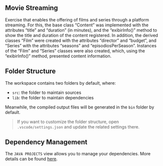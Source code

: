 ## Movie Streaming

Exercise that enables the offering of films and series through a platform
streaming. For this, the base class “Content” was implemented with the attributes “title” and “duration”
(in minutes), and the “exibirInfo()” method to show the title and duration of the content
registered. In addition, the derived classes “Film” were created with the attributes “director” and
“budget”, and “Series” with the attributes “seasons” and “episodiosPerSeason”. Instances of the “Film” and “Series” classes were also created, which, using the “exibirInfo()” method, presented content information.

## Folder Structure

The workspace contains two folders by default, where:

- `src`: the folder to maintain sources
- `lib`: the folder to maintain dependencies

Meanwhile, the compiled output files will be generated in the `bin` folder by default.

> If you want to customize the folder structure, open `.vscode/settings.json` and update the related settings there.

## Dependency Management

The `JAVA PROJECTS` view allows you to manage your dependencies. More details can be found [here](https://github.com/microsoft/vscode-java-dependency#manage-dependencies).
